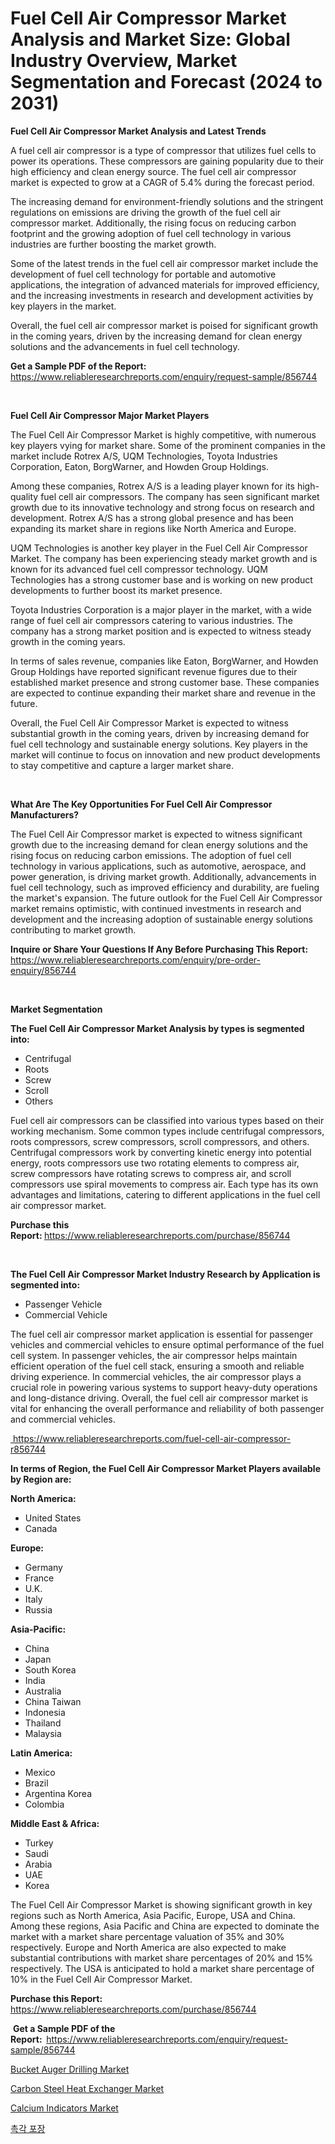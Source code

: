 <p><h1>Fuel Cell Air Compressor Market Analysis and Market Size: Global Industry Overview, Market Segmentation and Forecast (2024 to 2031)</h1></p><p><strong>Fuel Cell Air Compressor Market Analysis and Latest Trends</strong></p>
<p><p>A fuel cell air compressor is a type of compressor that utilizes fuel cells to power its operations. These compressors are gaining popularity due to their high efficiency and clean energy source. The fuel cell air compressor market is expected to grow at a CAGR of 5.4% during the forecast period.</p><p>The increasing demand for environment-friendly solutions and the stringent regulations on emissions are driving the growth of the fuel cell air compressor market. Additionally, the rising focus on reducing carbon footprint and the growing adoption of fuel cell technology in various industries are further boosting the market growth.</p><p>Some of the latest trends in the fuel cell air compressor market include the development of fuel cell technology for portable and automotive applications, the integration of advanced materials for improved efficiency, and the increasing investments in research and development activities by key players in the market.</p><p>Overall, the fuel cell air compressor market is poised for significant growth in the coming years, driven by the increasing demand for clean energy solutions and the advancements in fuel cell technology.</p></p>
<p><strong>Get a Sample PDF of the Report:&nbsp;</strong> <a href="https://www.reliableresearchreports.com/enquiry/request-sample/856744">https://www.reliableresearchreports.com/enquiry/request-sample/856744</a></p>
<p>&nbsp;</p>
<p><strong>Fuel Cell Air Compressor Major Market Players</strong></p>
<p><p>The Fuel Cell Air Compressor Market is highly competitive, with numerous key players vying for market share. Some of the prominent companies in the market include Rotrex A/S, UQM Technologies, Toyota Industries Corporation, Eaton, BorgWarner, and Howden Group Holdings.</p><p>Among these companies, Rotrex A/S is a leading player known for its high-quality fuel cell air compressors. The company has seen significant market growth due to its innovative technology and strong focus on research and development. Rotrex A/S has a strong global presence and has been expanding its market share in regions like North America and Europe.</p><p>UQM Technologies is another key player in the Fuel Cell Air Compressor Market. The company has been experiencing steady market growth and is known for its advanced fuel cell compressor technology. UQM Technologies has a strong customer base and is working on new product developments to further boost its market presence.</p><p>Toyota Industries Corporation is a major player in the market, with a wide range of fuel cell air compressors catering to various industries. The company has a strong market position and is expected to witness steady growth in the coming years.</p><p>In terms of sales revenue, companies like Eaton, BorgWarner, and Howden Group Holdings have reported significant revenue figures due to their established market presence and strong customer base. These companies are expected to continue expanding their market share and revenue in the future.</p><p>Overall, the Fuel Cell Air Compressor Market is expected to witness substantial growth in the coming years, driven by increasing demand for fuel cell technology and sustainable energy solutions. Key players in the market will continue to focus on innovation and new product developments to stay competitive and capture a larger market share.</p></p>
<p>&nbsp;</p>
<p><strong>What Are The Key Opportunities For Fuel Cell Air Compressor Manufacturers?</strong></p>
<p><p>The Fuel Cell Air Compressor market is expected to witness significant growth due to the increasing demand for clean energy solutions and the rising focus on reducing carbon emissions. The adoption of fuel cell technology in various applications, such as automotive, aerospace, and power generation, is driving market growth. Additionally, advancements in fuel cell technology, such as improved efficiency and durability, are fueling the market's expansion. The future outlook for the Fuel Cell Air Compressor market remains optimistic, with continued investments in research and development and the increasing adoption of sustainable energy solutions contributing to market growth.</p></p>
<p><strong>Inquire or Share Your Questions If Any Before Purchasing This Report:</strong> <a href="https://www.reliableresearchreports.com/enquiry/pre-order-enquiry/856744">https://www.reliableresearchreports.com/enquiry/pre-order-enquiry/856744</a></p>
<p>&nbsp;</p>
<p><strong>Market Segmentation</strong></p>
<p><strong>The Fuel Cell Air Compressor Market Analysis by types is segmented into:</strong></p>
<p><ul><li>Centrifugal</li><li>Roots</li><li>Screw</li><li>Scroll</li><li>Others</li></ul></p>
<p><p>Fuel cell air compressors can be classified into various types based on their working mechanism. Some common types include centrifugal compressors, roots compressors, screw compressors, scroll compressors, and others. Centrifugal compressors work by converting kinetic energy into potential energy, roots compressors use two rotating elements to compress air, screw compressors have rotating screws to compress air, and scroll compressors use spiral movements to compress air. Each type has its own advantages and limitations, catering to different applications in the fuel cell air compressor market.</p></p>
<p><strong>Purchase this Report:&nbsp;</strong><a href="https://www.reliableresearchreports.com/purchase/856744">https://www.reliableresearchreports.com/purchase/856744</a></p>
<p>&nbsp;</p>
<p><strong>The Fuel Cell Air Compressor Market Industry Research by Application is segmented into:</strong></p>
<p><ul><li>Passenger Vehicle</li><li>Commercial Vehicle</li></ul></p>
<p><p>The fuel cell air compressor market application is essential for passenger vehicles and commercial vehicles to ensure optimal performance of the fuel cell system. In passenger vehicles, the air compressor helps maintain efficient operation of the fuel cell stack, ensuring a smooth and reliable driving experience. In commercial vehicles, the air compressor plays a crucial role in powering various systems to support heavy-duty operations and long-distance driving. Overall, the fuel cell air compressor market is vital for enhancing the overall performance and reliability of both passenger and commercial vehicles.</p></p>
<p><a href="https://www.reliableresearchreports.com/fuel-cell-air-compressor-r856744">&nbsp;https://www.reliableresearchreports.com/fuel-cell-air-compressor-r856744</a></p>
<p><strong>In terms of Region, the Fuel Cell Air Compressor Market Players available by Region are:</strong></p>
<p>
    <p> <strong> North America: </strong>
        <ul>
            <li>United States</li>
            <li>Canada</li>
        </ul>
        </p> 
    <p> <strong> Europe: </strong>
        <ul>
            <li>Germany</li>
            <li>France</li>
            <li>U.K.</li>
            <li>Italy</li>
            <li>Russia</li>
        </ul>
        </p> 
    <p> <strong> Asia-Pacific: </strong>
        <ul>
            <li>China</li>
            <li>Japan</li>
            <li>South Korea</li>
            <li>India</li>
            <li>Australia</li>
            <li>China Taiwan</li>
            <li>Indonesia</li>
            <li>Thailand</li>
            <li>Malaysia</li>
        </ul>
        </p> 
    <p> <strong> Latin America: </strong>
        <ul>
            <li>Mexico</li>
            <li>Brazil</li>
            <li>Argentina Korea</li>
            <li>Colombia</li>
        </ul>
        </p> 
    <p> <strong> Middle East & Africa: </strong>
        <ul>
            <li>Turkey</li>
            <li>Saudi</li>
            <li>Arabia</li>
            <li>UAE</li>
            <li>Korea</li>
        </ul>
    </p>
    </p>
<p><p>The Fuel Cell Air Compressor Market is showing significant growth in key regions such as North America, Asia Pacific, Europe, USA and China. Among these regions, Asia Pacific and China are expected to dominate the market with a market share percentage valuation of 35% and 30% respectively. Europe and North America are also expected to make substantial contributions with market share percentages of 20% and 15% respectively. The USA is anticipated to hold a market share percentage of 10% in the Fuel Cell Air Compressor Market.</p></p>
<p><strong>Purchase this Report: </strong><a href="https://www.reliableresearchreports.com/purchase/856744">https://www.reliableresearchreports.com/purchase/856744</a></p>
<p>&nbsp;<strong>Get a Sample PDF of the Report:&nbsp;&nbsp;</strong><a href="https://www.reliableresearchreports.com/enquiry/request-sample/856744">https://www.reliableresearchreports.com/enquiry/request-sample/856744</a></p>
<p><strong></strong></p>
<p><p><a href="https://github.com/bobicer/Market-Research-Report-List-2/blob/main/bucket-auger-drilling-market.md">Bucket Auger Drilling Market</a></p><p><a href="https://github.com/timeliteaut/Market-Research-Report-List-2/blob/main/carbon-steel-heat-exchanger-market.md">Carbon Steel Heat Exchanger Market</a></p><p><a href="https://issuu.com/reportprime-2/docs/calcium-indicators-market-size-2030.pptx">Calcium Indicators Market</a></p><p><a href="https://github.com/JonHarrtis67676y/Market-Research-Report-List-1/blob/main/262860425901.md">촉각 포장</a></p></p>